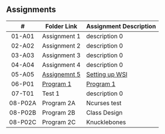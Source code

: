## Assignments

|  #  | Folder Link | Assignment Description |
| :-: | ----------- | ---------------------- |
|  01-A01  | Assignment 1      | description 0          |
|  02-A02  | Assignment 2      | description 0          |
|  03-A03  | Assignment 3      | description 0          |
|  04-A04  | Assignment 4      | description 0          |
|  05-A05  | [Assignemnt 5](./Assignment5/README.md)   | [Setting up WSl](./Assignment5/README.md)        |
|  06-P01  | [Program 1](./Program1/README.md)   | [Program 1](./Program1/README.md)        |
|  07-T01  | Test 1            | description 0          |
|  08-P02A | Program 2A        | Ncurses test          |
|  08-P02B | Program 2B        | Class Design          |
|  08-P02C | Program 2C        | Knucklebones          |
